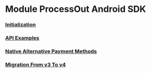 # Module ProcessOut Android SDK

### [Initialization](Initialization.md)

### [API Examples](ApiExamples.md)

### [Native Alternative Payment Methods](NativeAlternativePaymentMethods.md)

### [Migration From v3 To v4](MigrationFrom3To4.md)

